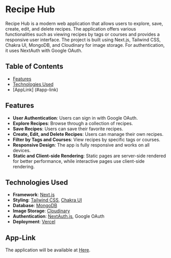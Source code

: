 # Recipe Hub

Recipe Hub is a modern web application that allows users to explore, save, create, edit, and delete recipes. The application offers various functionalities such as viewing recipes by tags or courses and provides a responsive user interface. The project is built using Next.js, Tailwind CSS, Chakra UI, MongoDB, and Cloudinary for image storage. For authentication, it uses NextAuth with Google OAuth.

## Table of Contents
- [Features](#features)
- [Technologies Used](#technologies-used)
- [AppLink] (#app-link)


## Features
- **User Authentication**: Users can sign in with Google OAuth.
- **Explore Recipes**: Browse through a collection of recipes.
- **Save Recipes**: Users can save their favorite recipes.
- **Create, Edit, and Delete Recipes**: Users can manage their own recipes.
- **Filter by Tags and Courses**: View recipes by specific tags or courses.
- **Responsive Design**: The app is fully responsive and works on all devices.
- **Static and Client-side Rendering**: Static pages are server-side rendered for better performance, while interactive pages use client-side rendering.

## Technologies Used
- **Framework**: [Next.js](https://nextjs.org/)
- **Styling**: [Tailwind CSS](https://tailwindcss.com/), [Chakra UI](https://chakra-ui.com/)
- **Database**: [MongoDB](https://www.mongodb.com/)
- **Image Storage**: [Cloudinary](https://cloudinary.com/)
- **Authentication**: [NextAuth.js](https://next-auth.js.org/), Google OAuth
- **Deployment**: [Vercel](https://vercel.com/)

## App-Link
 The application will be available at [Here](https://recipe-hub-by-hendrick.vercel.app/).